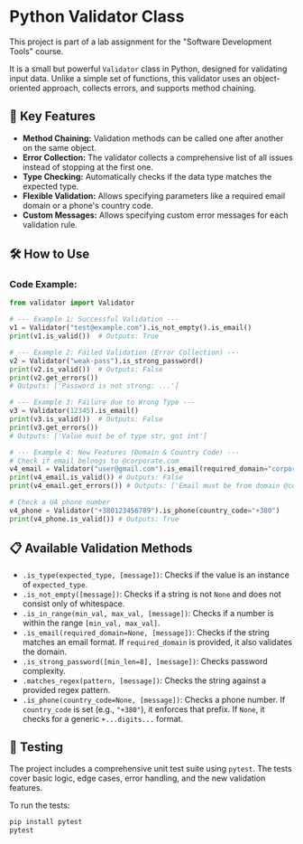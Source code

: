 # Python Validator Class

This project is part of a lab assignment for the "Software Development Tools" course.

It is a small but powerful `Validator` class in Python, designed for validating input data. Unlike a simple set of functions, this validator uses an object-oriented approach, collects errors, and supports method chaining.

## 🚀 Key Features

  * **Method Chaining:** Validation methods can be called one after another on the same object.
  * **Error Collection:** The validator collects a comprehensive list of all issues instead of stopping
    at the first one.
  * **Type Checking:** Automatically checks if the data type matches the expected type.
  * **Flexible Validation:** Allows specifying parameters like a required email domain or a phone's
    country code.
  * **Custom Messages:** Allows specifying custom error messages for each validation rule.

## 🛠️ How to Use

### Code Example:

```python
from validator import Validator

# --- Example 1: Successful Validation ---
v1 = Validator("test@example.com").is_not_empty().is_email()
print(v1.is_valid())  # Outputs: True

# --- Example 2: Failed Validation (Error Collection) ---
v2 = Validator("weak-pass").is_strong_password()
print(v2.is_valid())  # Outputs: False
print(v2.get_errors())
# Outputs: ['Password is not strong: ...']

# --- Example 3: Failure due to Wrong Type ---
v3 = Validator(12345).is_email()
print(v3.is_valid())  # Outputs: False
print(v3.get_errors())
# Outputs: ['Value must be of type str, got int']

# --- Example 4: New Features (Domain & Country Code) ---
# Check if email belongs to @corporate.com
v4_email = Validator("user@gmail.com").is_email(required_domain="corporate.com")
print(v4_email.is_valid()) # Outputs: False
print(v4_email.get_errors()) # Outputs: ['Email must be from domain @corporate.com']

# Check a UA phone number
v4_phone = Validator("+380123456789").is_phone(country_code="+380")
print(v4_phone.is_valid()) # Outputs: True
```

## 📋 Available Validation Methods

  * `.is_type(expected_type, [message])`: Checks if the value is an instance of `expected_type`.
  * `.is_not_empty([message])`: Checks if a string is not `None` and does not consist only of
    whitespace.
  * `.is_in_range(min_val, max_val, [message])`: Checks if a number is within the range
    `[min_val, max_val]`.
  * `.is_email(required_domain=None, [message])`: Checks if the string matches an email format. If `required_domain` is provided, it also validates the domain.
  * `.is_strong_password([min_len=8], [message])`: Checks password complexity.
  * `.matches_regex(pattern, [message])`: Checks the string against a provided regex pattern.
  * `.is_phone(country_code=None, [message])`: Checks a phone number. If `country_code` is set (e.g., `"+380"`), it enforces that prefix. If `None`, it checks for a generic `+...digits...` format.

## 🧪 Testing

The project includes a comprehensive unit test suite using `pytest`. The tests cover basic logic, edge cases, error handling, and the new validation features.

To run the tests:

```bash
pip install pytest
pytest
```

